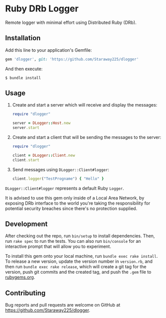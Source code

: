 # Ruby DRb Logger

Remote logger with minimal effort using Distributed Ruby (DRb).

## Installation

Add this line to your application's Gemfile:

```ruby
gem 'dlogger', git: 'https://github.com/Staraway225/dlogger'
```

And then execute:

    $ bundle install

## Usage

1. Create and start a server which will receive and display the messages:

   ```ruby
   require "dlogger"

   server = DLogger::Host.new
   server.start
   ```

2. Create and start a client that will be sending the messages to the server:

   ```ruby
   require "dlogger"

   client = DLogger::Client.new
   client.start
   ```

3. Send messages using `DLogger::Client#logger`:
   ```ruby
   client.logger("TestProgname") { "Hello" }
   ```

`DLogger::Client#logger` represents a default Ruby `Logger`.

It is advised to use this gem only inside of a Local Area Network, by exposing DRb interface to the world you're taking the responsibility for potential security breaches since there's no protection supplied.

## Development

After checking out the repo, run `bin/setup` to install dependencies. Then, run `rake spec` to run the tests. You can also run `bin/console` for an interactive prompt that will allow you to experiment.

To install this gem onto your local machine, run `bundle exec rake install`. To release a new version, update the version number in `version.rb`, and then run `bundle exec rake release`, which will create a git tag for the version, push git commits and the created tag, and push the `.gem` file to [rubygems.org](https://rubygems.org).

## Contributing

Bug reports and pull requests are welcome on GitHub at https://github.com/Staraway225/dlogger.
